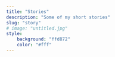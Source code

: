 ```yaml
---
title: "Stories"
description: "Some of my short stories"
slug: "story"
# image: "untitled.jpg"
style:
    background: "ffd872"
    color: "#fff"
---
```

